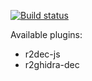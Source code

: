[![Build status](https://ci.appveyor.com/api/projects/status/ncw0fj5o7vqu7fnf/branch/master?svg=true)](https://ci.appveyor.com/project/pelijah/r2pm-win-bin/branch/master)

Available plugins:
- r2dec-js
- r2ghidra-dec
